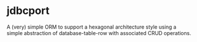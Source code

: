 # jdbcport

A (very) simple ORM to support a hexagonal architecture style using a simple abstraction of database-table-row with
associated CRUD operations.
